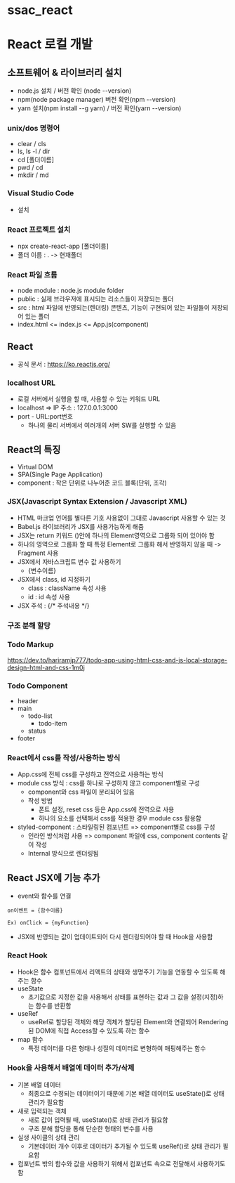 # ssac_react


# React 로컬 개발

## 소프트웨어 & 라이브러리 설치

- node.js 설치 / 버전 확인 (node --version)
- npm(node package manager) 버전 확인(npm --version)
- yarn 설치(npm install --g yarn) / 버전 확인(yarn --version)

### unix/dos 명령어

- clear / cls
- ls, ls -l / dir
- cd [폴더이름]
- pwd / cd
- mkdir / md

### Visual Studio Code

- 설치

### React 프로젝트 설치

- npx create-react-app [폴더이름]
- 폴더 이름 : . -> 현재폴더

### React 파일 흐름

- node module : node.js module folder
- public : 실제 브라우저에 표시되는 리소스들이 저장되는 폴더
- src : html 파일에 반영되는(렌더링) 콘텐츠, 기능이 구현되어 있는 파일들이 저장되어 있는 폴더
- index.html <= index.js <= App.js(component)

## React

- 공식 문서 : https://ko.reactjs.org/

### localhost URL
- 로컬 서버에서 실행을 할 때, 사용할 수 있는 키워드 URL
- localhost => IP 주소 : 127.0.0.1:3000
- port - URL:port번호
    - 하나의 물리 서버에서 여러개의 서버 SW를 실행할 수 있음

## React의 특징

- Virtual DOM
- SPA(Single Page Application)
- component : 작은 단위로 나누어준 코드 블록(단위, 조각)

### JSX(Javascript Syntax Extension / Javascript XML)

- HTML 마크업 언어를 별다른 기호 사용없이 그대로 Javascript 사용할 수 있는 것
- Babel.js 라이브러리가 JSX를 사용가능하게 해줌
- JSX는 return 키워드 ()안에 하나의 Element영역으로 그룹화 되어 있어야 함
- 하나의 영역으로 그룹화 할 때 특정 Element로 그룹화 해서 반영하지 않을 때 -> Fragment 사용
- JSX에서 자바스크립트 변수 값 사용하기
    - {변수이름}
- JSX에서 class, id 지정하기
    - class : className 속성 사용
    - id : id 속성 사용
- JSX 주석 : {/* 주석내용 */}

### 구조 분해 할당

### Todo Markup
https://dev.to/hariramjp777/todo-app-using-html-css-and-js-local-storage-design-html-and-css-1m0j

### Todo Component
- header
- main
    - todo-list
      - todo-item
    - status
- footer

### React에서 css를 작성/사용하는 방식
- App.css에 전체 css를 구성하고 전역으로 사용하는 방식
- module css 방식 : css를 하나로 구성하지 않고 component별로 구성
    - component와 css 파일이 분리되어 있음
    - 작성 방법
        - 폰트 설정, reset css 등은 App.css에 전역으로 사용
        - 하나의 요소를 선택해서 css를 적용한 경우 module css 활용함 
- styled-component : 스타일링된 컴포넌트 => component별로 css를 구성
    - 인라인 방식처럼 사용 => component 파일에 css, component contents 같이 작성
    - Internal 방식으로 렌더링됨

## React JSX에 기능 추가

- event와 함수를 연결
```
on이벤트 = {함수이름}

Ex) onClick = {myFunction}
```

- JSX에 반영되는 값이 업데이트되어 다시 렌더링되어야 할 때 Hook을 사용함

### React Hook

- Hook은 함수 컴포넌트에서 리액트의 상태와 생명주기 기능을 연동할 수 있도록 해주는 함수
- useState
    - 초기값으로 지정한 값을 사용해서 상태를 표현하는 값과 그 값을 설정(지정)하는 함수를 반환함
- useRef
    - useRef로 할당된 객체와 해당 객체가 할당된 Element와 연결되어 Rendering된 DOM에 직접 Access할 수 있도록 하는 함수
- map 함수
    - 특정 데이터를 다른 형태나 성질의 데이터로 변형하여 매핑해주는 함수

### Hook을 사용해서 배열에 데이터 추가/삭제

- 기본 배열 데이터
    - 최종으로 수정되는 데이터이기 때문에 기본 배열 데이터도 useState()로 상태 관리가 필요함
- 새로 입력되는 객체
    - 새로 값이 입력될 때, useState()로 상태 관리가 필요함
    - 구조 분해 할당을 통해 단순한 형태의 변수를 사용
- 실생 사이클의 상태 관리
    - 기본데이터 개수 이후로 데이터가 추가될 수 있도록 useRef()로 상태 관리가 필요함
- 컴포넌트 밖의 함수와 값을 사용하기 위해서 컴포넌트 속으로 전달해서 사용하기도 함